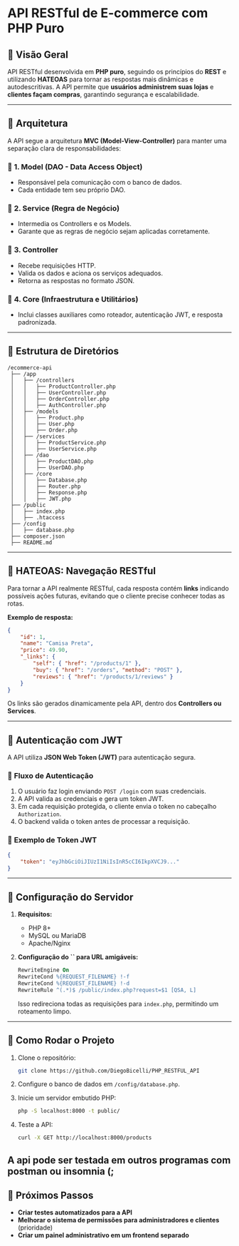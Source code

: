 # API RESTful de E-commerce com PHP Puro

## 📌 Visão Geral

API RESTful desenvolvida em **PHP puro**, seguindo os princípios do **REST** e utilizando **HATEOAS** para tornar as respostas mais dinâmicas e autodescritivas. A API permite que **usuários administrem suas lojas** e **clientes façam compras**, garantindo segurança e escalabilidade.

---

## 📌 Arquitetura

A API segue a arquitetura **MVC (Model-View-Controller)** para manter uma separação clara de responsabilidades:

### 🔹 **1. Model (DAO - Data Access Object)**

- Responsável pela comunicação com o banco de dados.
- Cada entidade tem seu próprio DAO.

### 🔹 **2. Service (Regra de Negócio)**

- Intermedia os Controllers e os Models.
- Garante que as regras de negócio sejam aplicadas corretamente.

### 🔹 **3. Controller**

- Recebe requisições HTTP.
- Valida os dados e aciona os serviços adequados.
- Retorna as respostas no formato JSON.

### 🔹 **4. Core (Infraestrutura e Utilitários)**

- Inclui classes auxiliares como roteador, autenticação JWT, e resposta padronizada.

---

## 📌 Estrutura de Diretórios

```
/ecommerce-api
 ├── /app
 │   ├── /controllers
 │   │   ├── ProductController.php
 │   │   ├── UserController.php
 │   │   ├── OrderController.php
 │   │   ├── AuthController.php
 │   ├── /models
 │   │   ├── Product.php
 │   │   ├── User.php
 │   │   ├── Order.php
 │   ├── /services
 │   │   ├── ProductService.php
 │   │   ├── UserService.php
 │   ├── /dao
 │   │   ├── ProductDAO.php
 │   │   ├── UserDAO.php
 │   ├── /core
 │   │   ├── Database.php
 │   │   ├── Router.php
 │   │   ├── Response.php
 │   │   ├── JWT.php
 ├── /public
 │   ├── index.php
 │   ├── .htaccess
 ├── /config
 │   ├── database.php
 ├── composer.json
 ├── README.md
```

---

## 📌 HATEOAS: Navegação RESTful

Para tornar a API realmente RESTful, cada resposta contém **links** indicando possíveis ações futuras, evitando que o cliente precise conhecer todas as rotas.

**Exemplo de resposta:**

```json
{
    "id": 1,
    "name": "Camisa Preta",
    "price": 49.90,
    "_links": {
        "self": { "href": "/products/1" },
        "buy": { "href": "/orders", "method": "POST" },
        "reviews": { "href": "/products/1/reviews" }
    }
}
```

Os links são gerados dinamicamente pela API, dentro dos **Controllers ou Services**.

---

## 📌 Autenticação com JWT

A API utiliza **JSON Web Token (JWT)** para autenticação segura.

### 🔹 **Fluxo de Autenticação**

1. O usuário faz login enviando `POST /login` com suas credenciais.
2. A API valida as credenciais e gera um token JWT.
3. Em cada requisição protegida, o cliente envia o token no cabeçalho `Authorization`.
4. O backend valida o token antes de processar a requisição.

### 🔹 **Exemplo de Token JWT**

```json
{
    "token": "eyJhbGciOiJIUzI1NiIsInR5cCI6IkpXVCJ9..."
}
```

---

## 📌 Configuração do Servidor

1. **Requisitos:**

   - PHP 8+
   - MySQL ou MariaDB
   - Apache/Nginx

2. **Configuração do **``** para URL amigáveis:**

   ```apache
   RewriteEngine On
   RewriteCond %{REQUEST_FILENAME} !-f
   RewriteCond %{REQUEST_FILENAME} !-d
   RewriteRule ^(.*)$ /public/index.php?request=$1 [QSA, L]
   ```

   Isso redireciona todas as requisições para `index.php`, permitindo um roteamento limpo.

---

## 📌 Como Rodar o Projeto

1. Clone o repositório:

   ```sh
   git clone https://github.com/DiegoBicelli/PHP_RESTFUL_API
   ```

2. Configure o banco de dados em `/config/database.php`.

3. Inicie um servidor embutido PHP:

   ```sh
   php -S localhost:8000 -t public/
   ```

4. Teste a API:

   ```sh
   curl -X GET http://localhost:8000/products
   ```
  A api pode ser testada em outros programas com postman ou insomnia (;
---

## 📌 Próximos Passos

- **Criar testes automatizados para a API** 
- **Melhorar o sistema de permissões para administradores e clientes** (prioridade)
- **Criar um painel administrativo em um frontend separado**

